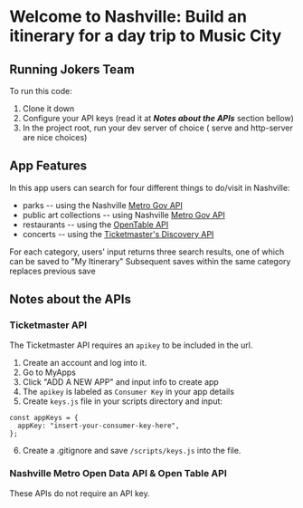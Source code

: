 # Welcome to Nashville: Build an itinerary for a day trip to Music City
## Running Jokers Team


To run this code:

1. Clone it down
2. Configure your API keys (read it at **_Notes about the APIs_** section bellow)
3. In the project root, run your dev server of choice ( serve and http-server are nice choices)

## App Features

In this app users can search for four different things to do/visit in Nashville:

- parks -- using the Nashville [Metro Gov API](https://dev.socrata.com/foundry/data.nashville.gov/xbru-cfzi)
- public art collections -- using Nashville [Metro Gov API](https://dev.socrata.com/foundry/data.nashville.gov/eviu-nxp6)
- restaurants -- using the [OpenTable API](opentable.herokuapp.com/)
- concerts -- using the [Ticketmaster's Discovery API](https://developer.ticketmaster.com/products-and-docs/apis/getting-started/)


For each category, users' input returns three search results, one of which can be saved to "My Itinerary"
Subsequent saves within the same category replaces previous save

## Notes about the APIs

### Ticketmaster API

The Ticketmaster API requires an `apikey` to be included in the url.

1. Create an account and log into it.
2. Go to MyApps
3. Click "ADD A NEW APP" and input info to create app
4. The `apikey` is labeled as `Consumer Key` in your app details
5. Create `keys.js` file in your scripts directory and input:

```
const appKeys = {
  appKey: "insert-your-consumer-key-here",
};
```

6. Create a .gitignore and save `/scripts/keys.js` into the file.

### Nashville Metro Open Data API & Open Table API

These APIs do not require an API key.
